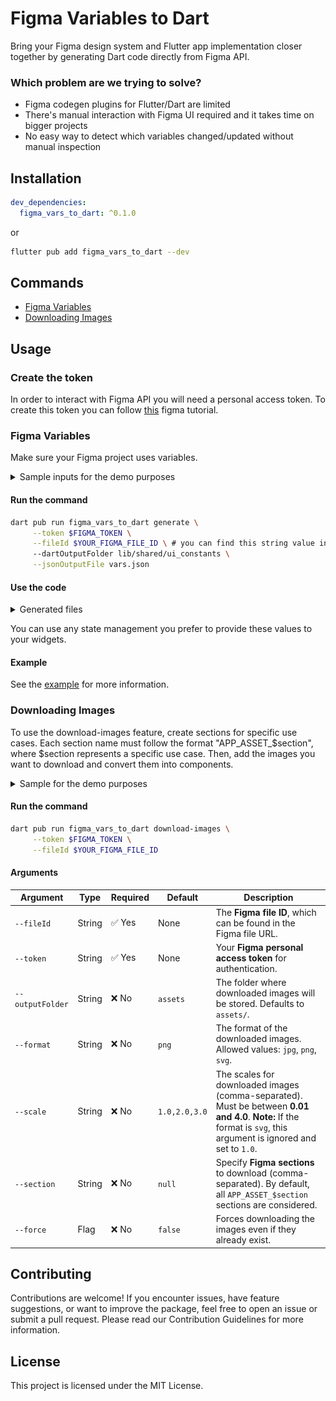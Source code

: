 # Figma Variables to Dart

Bring your Figma design system and Flutter app implementation closer together by generating Dart code directly from Figma API.

### Which problem are we trying to solve?
* Figma codegen plugins for Flutter/Dart are limited
* There's manual interaction with Figma UI required and it takes time on bigger projects
* No easy way to detect which variables changed/updated without manual inspection

## Installation
```yaml
dev_dependencies:
  figma_vars_to_dart: ^0.1.0 
```
or 

```bash
flutter pub add figma_vars_to_dart --dev
```
## Commands
- [Figma Variables](#figma-variables)
- [Downloading Images](#downloading-images)

## Usage

### Create the token

In order to interact with Figma API you will need a personal access token. 
To create this token you can follow [this](https://help.figma.com/hc/en-us/articles/8085703771159-Manage-personal-access-token) figma tutorial.

### Figma Variables
Make sure your Figma project uses variables. 

<details>
  <summary>Sample inputs for the demo purposes</summary>

  ![Input 1](https://raw.githubusercontent.com/appsfactorygmbh/figma-vars-to-dart/main/images/figma_collection_1.png)
  ![Input 2](https://raw.githubusercontent.com/appsfactorygmbh/figma-vars-to-dart/main/images/figma_collection_2.png)
</details>

#### Run the command

```bash
dart pub run figma_vars_to_dart generate \
	 --token $FIGMA_TOKEN \
	 --fileId $YOUR_FIGMA_FILE_ID \ # you can find this string value in your file URL
	 --dartOutputFolder lib/shared/ui_constants \
	 --jsonOutputFile vars.json 
```

#### Use the code

<details>
  <summary>Generated files</summary>

`color_primitives.dart`
```dart
import 'package:flutter/widgets.dart';

class ColorPrimitives {
  final Color white;
  final Color pink;
  final Color green;
  final Color black;
  final Color blue;

  ColorPrimitives({
    required this.white,
    required this.pink,
    required this.green,
    required this.black,
    required this.blue,
  });

  factory ColorPrimitives.value() => ColorPrimitives(
        white: const Color(0xFFF2ECEC),
        pink: const Color(0xFFDD006A),
        green: const Color(0xFF8CC93E),
        black: const Color(0xFF2C2C2C),
        blue: const Color(0xFF3000F2),
      );
}

```
`color_semantics.dart`
```dart
import 'package:flutter/widgets.dart';
import 'ui_constants.dart';

class ColorSemantics {
  final Color background;
  final Color buttonPrimary;

  ColorSemantics({
    required this.background,
    required this.buttonPrimary,
  });

  factory ColorSemantics.light(ColorPrimitives colorPrimitives) =>
      ColorSemantics(
        background: colorPrimitives.white,
        buttonPrimary: colorPrimitives.blue,
      );

  factory ColorSemantics.dark(ColorPrimitives colorPrimitives) =>
      ColorSemantics(
        background: colorPrimitives.black,
        buttonPrimary: colorPrimitives.green,
      );
}
```

`ui_constants.dart`

```dart
export 'color_primitives.dart';
export 'color_semantics.dart';
```
</details>

You can use any state management you prefer to provide these values to your widgets.


#### Example
See the [example](https://github.com/appsfactorygmbh/figma-vars-to-dart/tree/main/example) for more information.

### Downloading Images
To use the download-images feature, create sections for specific use cases. Each section name must follow the format "APP_ASSET_$section", where $section represents a specific use case. Then, add the images you want to download and convert them into components.
<details>
  <summary>Sample for the demo purposes</summary>

  ![Input 3](https://raw.githubusercontent.com/appsfactorygmbh/figma-vars-to-dart/main/images/figma_section.png)
</details>

#### Run the command

```bash
dart pub run figma_vars_to_dart download-images \
	 --token $FIGMA_TOKEN \
	 --fileId $YOUR_FIGMA_FILE_ID 

```
#### Arguments 
| Argument         | Type    | Required | Default       | Description |
|------------------|---------|----------|---------------|-------------|
| `--fileId`       | String  | ✅ Yes   | None          | The **Figma file ID**, which can be found in the Figma file URL. |
| `--token`        | String  | ✅ Yes   | None          | Your **Figma personal access token** for authentication. |
| `--outputFolder` | String  | ❌ No    | `assets`      | The folder where downloaded images will be stored. Defaults to `assets/`. |
| `--format`       | String  | ❌ No    | `png`         | The format of the downloaded images. Allowed values: `jpg`, `png`, `svg`. |
| `--scale`        | String  | ❌ No    | `1.0,2.0,3.0` | The scales for downloaded images (comma-separated). Must be between **0.01 and 4.0**. **Note:** If the format is `svg`, this argument is ignored and set to `1.0`. |
| `--section`      | String  | ❌ No    | `null`        | Specify **Figma sections** to download (comma-separated). By default, all `APP_ASSET_$section` sections are considered. |
| `--force`        | Flag    | ❌ No    | `false`       | Forces downloading the images even if they already exist. |


## Contributing
Contributions are welcome! If you encounter issues, have feature suggestions, or want to improve the package, feel free to open an issue or submit a pull request. Please read our Contribution Guidelines for more information.

## License
This project is licensed under the MIT License.
